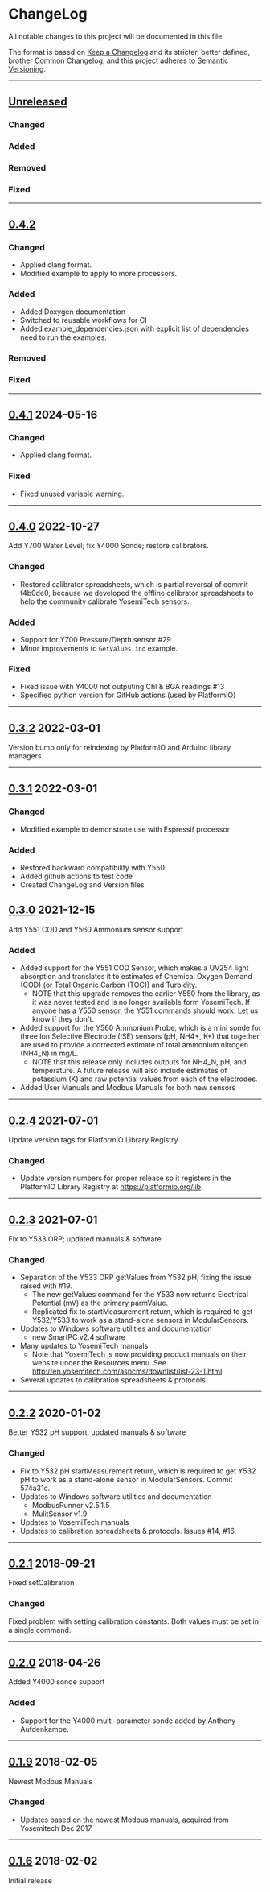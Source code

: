 # ChangeLog

All notable changes to this project will be documented in this file.

The format is based on [Keep a Changelog](https://keepachangelog.com/en/1.0.0/)
and its stricter, better defined, brother [Common Changelog](https://common-changelog.org/),
and this project adheres to [Semantic Versioning](https://semver.org/spec/v2.0.0.html).

***

## [Unreleased]

### Changed

### Added

### Removed

### Fixed

***

## [0.4.2]

### Changed

- Applied clang format.
- Modified example to apply to more processors.

### Added

- Added Doxygen documentation
- Switched to reusable workflows for CI
- Added example_dependencies.json with explicit list of dependencies need to run the examples.

### Removed

### Fixed

***

## [0.4.1] 2024-05-16

### Changed

- Applied clang format.

### Fixed

- Fixed unused variable warning.

***

## [0.4.0] 2022-10-27

Add Y700 Water Level; fix Y4000 Sonde; restore calibrators.

### Changed

- Restored calibrator spreadsheets, which is partial reversal of commit f4b0de0, because we developed the offline calibrator spreadsheets to help the community calibrate YosemiTech sensors.

### Added

- Support for Y700 Pressure/Depth sensor #29
- Minor improvements to `GetValues.ino` example.

### Fixed

- Fixed issue with Y4000 not outputing Chl & BGA readings #13
- Specified python version for GitHub actions (used by PlatformIO)

***

## [0.3.2] 2022-03-01

Version bump only for reindexing by PlatformIO and Arduino library managers.

***

## [0.3.1] 2022-03-01

### Changed

- Modified example to demonstrate use with Espressif processor

### Added

- Restored backward compatibility with Y550
- Added github actions to test code
- Created ChangeLog and Version files

## [0.3.0] 2021-12-15

Add Y551 COD and Y560 Ammonium sensor support

### Added

- Added support for the Y551 COD Sensor, which makes a UV254 light absorption and translates it to estimates of Chemical Oxygen Demand (COD) (or Total Organic Carbon (TOC)) and Turbidity.
  - NOTE that this upgrade removes the earlier Y550 from the library, as it was never tested and is no longer available form YosemiTech. If anyone has a Y550 sensor, the Y551 commands should work. Let us know if they don't.
- Added support for the Y560 Ammonium Probe, which is a mini sonde for three Ion Selective Electrode (ISE) sensors (pH, NH4+, K+) that together are used to provide a corrected estimate of total ammonium nitrogen (NH4_N) in mg/L.
  - NOTE that this release only includes outputs for NH4_N, pH, and temperature. A future release will also include estimates of potassium (K) and raw potential values from each of the electrodes.
- Added User Manuals and Modbus Manuals for both new sensors

***

## [0.2.4] 2021-07-01

Update version tags for PlatformIO Library Registry

### Changed

- Update version numbers for proper release so it registers in the PlatformIO Library Registry at <https://platformio.org/lib>.

***

## [0.2.3] 2021-07-01

Fix to Y533 ORP; updated manuals & software

### Changed

- Separation of the Y533 ORP getValues from Y532 pH, fixing the issue raised with #19.
  - The new getValues command for the Y533 now returns Electrical Potential (mV) as the primary parmValue.
  - Replicated fix to startMeasurement return, which is required to get Y532/Y533 to work as a stand-alone sensors in ModularSensors.
- Updates to Windows software utilities and documentation
  - new SmartPC v2.4 software
- Many updates to YosemiTech manuals
  - Note that YosemiTech is now providing product manuals on their website under the Resources menu. See <http://en.yosemitech.com/aspcms/downlist/list-23-1.html>
- Several updates to calibration spreadsheets & protocols.

***

## [0.2.2] 2020-01-02

Better Y532 pH support, updated manuals & software

### Changed

- Fix to Y532 pH startMeasurement return, which is required to get Y532 pH to work as a stand-alone sensor in ModularSensors. Commit 574a31c.
- Updates to Windows software utilities and documentation
  - ModbusRunner v2.5.1.5
  - MulitSensor v1.9
- Updates to YosemiTech manuals
- Updates to calibration spreadsheets & protocols. Issues #14, #16.

***

## [0.2.1] 2018-09-21

Fixed setCalibration

### Changed

Fixed problem with setting calibration constants. Both values must be set in a single command.

***

## [0.2.0] 2018-04-26

Added Y4000 sonde support

### Added

- Support for the Y4000 multi-parameter sonde added by Anthony Aufdenkampe.

***

## [0.1.9] 2018-02-05

Newest Modbus Manuals

### Changed

- Updates based on the newest Modbus manuals, acquired from Yosemitech Dec 2017.

***

## [0.1.6] 2018-02-02

Initial release

[Unreleased]: https://github.com/EnviroDIY/YosemitechModbus/compare/v0.4.2...HEAD
[0.4.2]: https://github.com/EnviroDIY/YosemitechModbus/releases/tag/v0.4.2
[0.4.1]: https://github.com/EnviroDIY/YosemitechModbus/releases/tag/v0.4.1
[0.4.0]: https://github.com/EnviroDIY/YosemitechModbus/releases/tag/v0.4.0
[0.3.2]: https://github.com/EnviroDIY/YosemitechModbus/releases/tag/v0.3.2
[0.3.1]: https://github.com/EnviroDIY/YosemitechModbus/releases/tag/v0.3.1
[0.3.0]: https://github.com/EnviroDIY/YosemitechModbus/releases/tag/v0.3.0
[0.2.4]: https://github.com/EnviroDIY/YosemitechModbus/releases/tag/v0.2.4
[0.2.3]: https://github.com/EnviroDIY/YosemitechModbus/releases/tag/v0.2.3
[0.2.2]: https://github.com/EnviroDIY/YosemitechModbus/releases/tag/v0.2.2
[0.2.1]: https://github.com/EnviroDIY/YosemitechModbus/releases/tag/v0.2.1
[0.2.0]: https://github.com/EnviroDIY/YosemitechModbus/releases/tag/v0.2.0
[0.1.9]: https://github.com/EnviroDIY/YosemitechModbus/releases/tag/v0.1.9
[0.1.6]: https://github.com/EnviroDIY/YosemitechModbus/releases/tag/v0.1.6

[//]: # ( @m_footernavigation )
